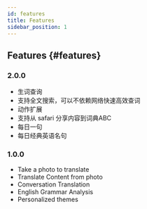 ```yaml
---
id: features
title: Features
sidebar_position: 1
---
```


## Features {#features}

### 2.0.0
- 生词查询
 - 支持全文搜索，可以不依赖网络快速高效查词
- 动作扩展
 - 支持从 safari 分享内容到词典ABC
- 每日一句
 - 每日经典英语名句
### 1.0.0
- Take a photo to translate
- Translate Content from photo
- Conversation Translation
- English Grammar Analysis
- Personalized themes

